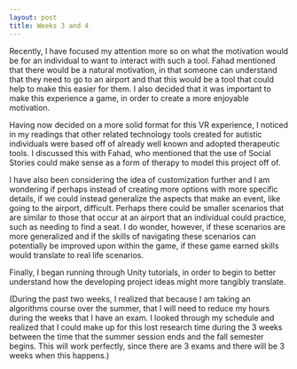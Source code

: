 ```yaml
---
layout: post
title: Weeks 3 and 4
---
```


Recently, I have focused my attention more so on what the motivation would be for an individual to want to interact with such a tool.  Fahad mentioned that there would be a natural motivation, in that someone can understand that they need to go to an airport and that this would be a tool that could help to make this easier for them. I also decided that it was important to make this experience a game, in order to create a more enjoyable motivation.

Having now decided on a more solid format for this VR experience, I noticed in my readings that other related technology tools created for autistic individuals were based off of already well known and adopted therapeutic tools.  I discussed this with Fahad, who mentioned that the use of Social Stories could make sense as a form of therapy to model this project off of.

I have also been considering the idea of customization further and I am wondering if perhaps instead of creating more options with more  specific details, if we could instead generalize the aspects that make an event, like going to the airport, difficult. Perhaps there could be smaller scenarios that are similar to those that occur at an airport that an individual could practice, such as needing to find a seat.  I do wonder, however, if these scenarios are more generalized and if the skills of navigating these scenarios can potentially be improved upon within the game, if these game earned skills would translate to real life scenarios.

Finally, I began running through Unity tutorials, in order to begin to better understand how the developing project ideas might more tangibly translate.

(During the past two weeks, I realized that because I am taking an algorithms course over the summer, that I will need to reduce my hours during the weeks that I have an exam.  I looked through my schedule and realized that I could make up for this lost research time during the 3 weeks between the time that the summer session ends and the fall semester begins.  This will work perfectly, since there are 3 exams and there will be 3 weeks when this happens.)
